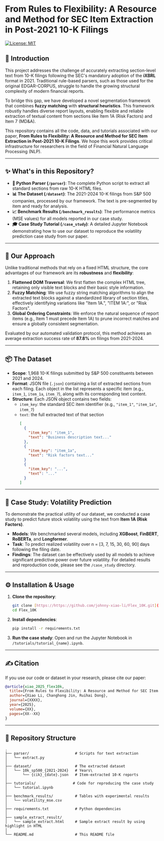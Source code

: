 # From Rules to Flexibility: A Resource and Method for SEC Item Extraction in Post-2021 10-K Filings

[![License: MIT](https://img.shields.io/badge/License-MIT-yellow.svg)](https://opensource.org/licenses/MIT)

## 📖 Introduction

This project addresses the challenge of accurately extracting section-level text from 10-K filings following the SEC's mandatory adoption of the **iXBRL** format in 2021. Traditional rule-based parsers, such as those used for the original EDGAR-CORPUS, struggle to handle the growing structural complexity of modern financial reports.

To bridge this gap, we have developed a novel segmentation framework that combines **fuzzy matching** with **structural heuristics**. This framework robustly handles diverse report layouts, enabling flexible and reliable extraction of textual content from sections like Item 1A (Risk Factors) and Item 7 (MD&A).

This repository contains all the code, data, and tutorials associated with our paper, **From Rules to Flexibility: A Resource and Method for SEC Item Extraction in Post-2021 10-K Filings**. We hope this work provides critical infrastructure for researchers in the field of Financial Natural Language Processing (NLP).

---

## ✨ What's in this Repository?

* **🐍 Python Parser (`/parser`)**: The complete Python script to extract all standard sections from raw 10-K HTML files.
* **📊 The Dataset (`/dataset`)**: The 2021-2024 10-K filings from S&P 500 companies, processed by our framework. The text is pre-segmented by item and ready for analysis.
* **📈 Benchmark Results (`/benchmark_results`)**: The performance metrics (MSE values) for all models reported in our case study.
* **🎓 Case Study Tutorial (`/case_study`)**: A detailed Jupyter Notebook demonstrating how to use our dataset to reproduce the volatility prediction case study from our paper.

---

## 🚀 Our Approach

Unlike traditional methods that rely on a fixed HTML structure, the core advantages of our framework are its **robustness** and **flexibility**:

1.  **Flattened DOM Traversal**: We first flatten the complex HTML tree, retaining only visible text blocks and their basic style information.
2.  **Fuzzy Matching**: We use fuzzy string matching algorithms to align the extracted text blocks against a standardized library of section titles, effectively identifying variations like "Item 1A.", "ITEM 1A:", or "Risk Factors".
3.  **Global Ordering Constraints**: We enforce the natural sequence of report items (e.g., Item 1 must precede Item 1A) to prune incorrect matches and ensure a globally consistent segmentation.

Evaluated by our automated validation protocol, this method achieves an average extraction success rate of **87.8%** on filings from 2021-2024.

---

## 📦 The Dataset

- **Scope**: 1,968 10-K filings submitted by S&P 500 constituents between 2021 and 2024.  
- **Format**: JSON file (`.json`) containing a list of extracted sections from each filing. Each object in the list represents a specific item (e.g., `item_1`, `item_1a`, `item_7`), along with its corresponding text content.  
- **Structure**: Each JSON object contains two fields:
  - `item_key`: the standard SEC item identifier (e.g., `"item_1"`, `"item_1a"`, `item_7`)
  - `text`: the full extracted text of that section
    ```json
    [
      {
        "item_key": "item_1",
        "text": "Business description text..."
      },
      {
        "item_key": "item_1a",
        "text": "Risk factors text..."
      }
      {
        "item_key": "...",
        "text": "..."
      } 
    ]
    ```

---

## 🔬 Case Study: Volatility Prediction

To demonstrate the practical utility of our dataset, we conducted a case study to predict future stock volatility using the text from **Item 1A (Risk Factors)**.

* **Models**: We benchmarked several models, including **XGBoost**, **FinBERT**, **RoBERTa**, and **Longformer**.
* **Task**: To predict realized volatility over n = [3, 7, 15, 30, 60, 90] days following the filing date.
* **Findings**: The dataset can be effectively used by all models to achieve significant predictive power over future volatility. For detailed results and reproduction code, please see the `/case_study` directory.

---

## ⚙️ Installation & Usage

1.  **Clone the repository**:
    ```bash
    git clone [https://https://github.com/johnny-xiao-li/Flex_10K.git](https://https://github.com/johnny-xiao-li/Flex_10K.git)
    cd Flex_10K
    ```

2.  **Install dependencies**:
    ```bash
    pip install -r requirements.txt
    ```

3.  **Run the case study**:
    Open and run the Jupyter Notebook in `/tutorials/tutorial_{name}.ipynb`.

---

## ✍️ Citation

If you use our code or dataset in your research, please cite our paper:

```bibtex
@article{xiao_2025_flex10k,
  title={From Rules to Flexibility: A Resource and Method for SEC Item Extraction in Post-2021 10-K Filings},
  author={Xiao Li, Changhong Jin, Ruihai Dong},
  journal={XXXX},
  year={2025},
  volume={XX},
  pages={XX--XX}
}
```

---

## 📁 Repository Structure

```
.
├── parser/                     # Scripts for text extraction
│   └── extract.py
│
├── dataset/                    # The extracted dataset
│   └── 10k_sp500_{2021-2024}   # Years\
│       └── {cik}_{date}.json   # Item-extracted 10-K reports
│
├── tutorials/                 # Code for reproducing the case study
│   └── tutorial.ipynb
│
├── benchmark_results/          # Tables with experimental results
│   └── volatility_mse.csv
│
├── requirements.txt            # Python dependencies
│
├── sample_extract_result/
│   └── sample_extract.html     # Sample extract result by using highlight in HTML
│
└── README.md                   # This README file
